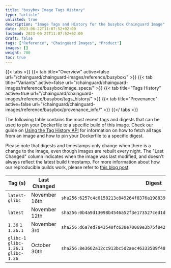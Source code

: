 ```yaml
---
title: "busybox Image Tags History"
type: "article"
unlisted: true
description: "Image Tags and History for the busybox Chainguard Image"
date: 2023-06-22T11:07:52+02:00
lastmod: 2023-06-22T11:07:52+02:00
draft: false
tags: ["Reference", "Chainguard Images", "Product"]
images: []
weight: 700
toc: true
---
```


{{< tabs >}}
{{< tab title="Overview" active=false url="/chainguard/chainguard-images/reference/busybox/" >}}
{{< tab title="Variants" active=false url="/chainguard/chainguard-images/reference/busybox/image_specs/" >}}
{{< tab title="Tags History" active=true url="/chainguard/chainguard-images/reference/busybox/tags_history/" >}}
{{< tab title="Provenance" active=false url="/chainguard/chainguard-images/reference/busybox/provenance_info/" >}}
{{</ tabs >}}

The following table contains the most recent tags and digests that can be used to pin your Dockerfile to a specific build of this image. Check our guide on [Using the Tag History API](/chainguard/chainguard-images/using-the-tag-history-api/) for information on how to fetch all tags from an image and how to pin your Dockerfile to a specific digest.

Please note that digests and timestamps only change when there is a change to the image, even though images are rebuilt every night. The "Last Changed" column indicates when the image was last modified, and doesn't always reflect the latest build timestamp. For more information about how our reproducible builds work, please refer to [this blog post](https://www.chainguard.dev/unchained/reproducing-chainguards-reproducible-image-builds).

| Tag (s)                                | Last Changed  | Digest                                                                    |
|----------------------------------------|---------------|---------------------------------------------------------------------------|
|  `latest-glibc`                        | November 16th | `sha256:6257c4c0158213c849264f8376a198839fbdcb82075ce8fb68e39e346808d355` |
|  `latest`                              | November 12th | `sha256:0b4a9d13098b4546a52f3e173527ced1dbc85bff4bac73e526782649276beed7` |
|  `1.36` `1` `1.36.1`                   | November 3rd  | `sha256:d6a7ed7843540fc638e70069e3b75f8422ac3d871162518abb5cbd0ee4bd1d38` |
|  `glibc-1` `glibc-1.36.1` `glibc-1.36` | October 30th  | `sha256:8e3662a12cc913bc5d2aec46333589f4823910ef9560d8763f1fb04b2923aff1` |

